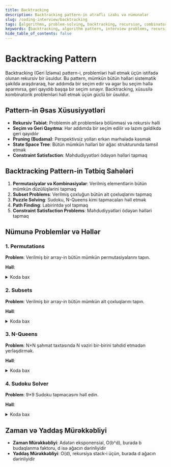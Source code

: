 ```yaml
---
title: Backtracking
description: Backtracking pattern-in ətraflı izahı və nümunələr
slug: /coding-interview/backtracking
tags: [algorithms, problem-solving, backtracking, recursion, combinatorial]
keywords: [backtracking, algorithm pattern, interview problems, recursion, combinatorial problems]
hide_table_of_contents: false
---
```


# Backtracking Pattern

Backtracking (Geri İzləmə) pattern-i, problemləri həll etmək üçün istifadə olunan rekursiv bir üsuldur. Bu pattern, mümkün bütün həlləri sistematik şəkildə araşdıraraq, hər addımda bir seçim edir və əgər bu seçim həllə aparmırsa, geri qayıdıb başqa bir seçim sınayır. Backtracking, xüsusilə kombinatorik problemləri həll etmək üçün güclü bir üsuldur.

## Pattern-in Əsas Xüsusiyyətləri

- **Rekursiv Təbiət**: Problemin alt problemlərə bölünməsi və rekursiv həlli
- **Seçim və Geri Qayıtma**: Hər addımda bir seçim edilir və lazım gəldikdə geri qayıdılır
- **Pruning (Budama)**: Perspektivsiz yolları erkən mərhələdə kəsmək
- **State Space Tree**: Bütün mümkün həlləri bir ağac strukturunda təmsil etmək
- **Constraint Satisfaction**: Məhdudiyyətləri ödəyən həlləri tapmaq

## Backtracking Pattern-in Tətbiq Sahələri

1. **Permutasiyalar və Kombinasiyalar**: Verilmiş elementlərin bütün mümkün düzülüşlərini tapmaq
2. **Subset Problems**: Verilmiş çoxluğun bütün alt çoxluqlarını tapmaq
3. **Puzzle Solving**: Sudoku, N-Queens kimi tapmacaları həll etmək
4. **Path Finding**: Labirintdə yol tapmaq
5. **Constraint Satisfaction Problems**: Məhdudiyyətləri ödəyən həlləri tapmaq

## Nümunə Problemlər və Həllər

### 1. Permutations

**Problem**: Verilmiş bir array-in bütün mümkün permutasiyalarını tapın.

**Həll**:

<details>
<summary>Koda bax</summary>


```java
public List<List<Integer>> permute(int[] nums) {
    List<List<Integer>> result = new ArrayList<>();
    backtrack(result, new ArrayList<>(), nums);
    return result;
}

private void backtrack(List<List<Integer>> result, List<Integer> tempList, int[] nums) {
    // Əgər müvəqqəti siyahı bütün elementləri ehtiva edirsə, onu nəticəyə əlavə edirik
    if (tempList.size() == nums.length) {
        result.add(new ArrayList<>(tempList));
        return;
    }
    
    for (int i = 0; i < nums.length; i++) {
        // Əgər element artıq müvəqqəti siyahıda varsa, onu atlayırıq
        if (tempList.contains(nums[i])) continue;
        
        // Elementi seçirik
        tempList.add(nums[i]);
        
        // Rekursiv olaraq qalan elementlərlə davam edirik
        backtrack(result, tempList, nums);
        
        // Backtrack: son əlavə edilmiş elementi çıxarırıq
        tempList.remove(tempList.size() - 1);
    }
}
```
</details>

### 2. Subsets

**Problem**: Verilmiş bir array-in bütün mümkün alt çoxluqlarını tapın.

**Həll**:

<details>
<summary>Koda bax</summary>


```java
public List<List<Integer>> subsets(int[] nums) {
    List<List<Integer>> result = new ArrayList<>();
    backtrack(result, new ArrayList<>(), nums, 0);
    return result;
}

private void backtrack(List<List<Integer>> result, List<Integer> tempList, int[] nums, int start) {
    // Hər bir mərhələdə müvəqqəti siyahını nəticəyə əlavə edirik
    result.add(new ArrayList<>(tempList));
    
    for (int i = start; i < nums.length; i++) {
        // Elementi seçirik
        tempList.add(nums[i]);
        
        // Rekursiv olaraq qalan elementlərlə davam edirik
        backtrack(result, tempList, nums, i + 1);
        
        // Backtrack: son əlavə edilmiş elementi çıxarırıq
        tempList.remove(tempList.size() - 1);
    }
}
```
</details>

### 3. N-Queens

**Problem**: N×N şahmat taxtasında N vəziri bir-birini təhdid etmədən yerləşdirmək.

**Həll**:

<details>
<summary>Koda bax</summary>


```java
public List<List<String>> solveNQueens(int n) {
    List<List<String>> result = new ArrayList<>();
    char[][] board = new char[n][n];
    
    // Şahmat taxtasını inisializasiya edirik
    for (int i = 0; i < n; i++) {
        for (int j = 0; j < n; j++) {
            board[i][j] = '.';
        }
    }
    
    backtrack(result, board, 0, n);
    return result;
}

private void backtrack(List<List<String>> result, char[][] board, int row, int n) {
    // Əgər bütün sətirləri doldurmuşuqsa, həlli nəticəyə əlavə edirik
    if (row == n) {
        List<String> solution = new ArrayList<>();
        for (int i = 0; i < n; i++) {
            solution.add(new String(board[i]));
        }
        result.add(solution);
        return;
    }
    
    // Cari sətirdə hər bir sütunu sınayırıq
    for (int col = 0; col < n; col++) {
        if (isValid(board, row, col, n)) {
            // Vəziri yerləşdiririk
            board[row][col] = 'Q';
            
            // Növbəti sətirə keçirik
            backtrack(result, board, row + 1, n);
            
            // Backtrack: vəziri çıxarırıq
            board[row][col] = '.';
        }
    }
}

private boolean isValid(char[][] board, int row, int col, int n) {
    // Eyni sütunda vəzir olub-olmadığını yoxlayırıq
    for (int i = 0; i < row; i++) {
        if (board[i][col] == 'Q') {
            return false;
        }
    }
    
    // Sol yuxarı diaqonalı yoxlayırıq
    for (int i = row - 1, j = col - 1; i >= 0 && j >= 0; i--, j--) {
        if (board[i][j] == 'Q') {
            return false;
        }
    }
    
    // Sağ yuxarı diaqonalı yoxlayırıq
    for (int i = row - 1, j = col + 1; i >= 0 && j < n; i--, j++) {
        if (board[i][j] == 'Q') {
            return false;
        }
    }
    
    return true;
}
```
</details>

### 4. Sudoku Solver

**Problem**: 9×9 Sudoku tapmacasını həll edin.

**Həll**:

<details>
<summary>Koda bax</summary>


```java
public void solveSudoku(char[][] board) {
    solve(board);
}

private boolean solve(char[][] board) {
    for (int row = 0; row < 9; row++) {
        for (int col = 0; col < 9; col++) {
            // Boş xananı tapırıq
            if (board[row][col] == '.') {
                // 1-dən 9-a qədər hər bir rəqəmi sınayırıq
                for (char num = '1'; num <= '9'; num++) {
                    if (isValid(board, row, col, num)) {
                        // Rəqəmi yerləşdiririk
                        board[row][col] = num;
                        
                        // Rekursiv olaraq qalan xanaları doldurmağa çalışırıq
                        if (solve(board)) {
                            return true;
                        }
                        
                        // Backtrack: rəqəmi çıxarırıq
                        board[row][col] = '.';
                    }
                }
                
                // Əgər heç bir rəqəm uyğun deyilsə, geri qayıtmalıyıq
                return false;
            }
        }
    }
    
    // Bütün xanalar doldurulub
    return true;
}

private boolean isValid(char[][] board, int row, int col, char num) {
    // Sətri yoxlayırıq
    for (int i = 0; i < 9; i++) {
        if (board[row][i] == num) {
            return false;
        }
    }
    
    // Sütunu yoxlayırıq
    for (int i = 0; i < 9; i++) {
        if (board[i][col] == num) {
            return false;
        }
    }
    
    // 3x3 bloku yoxlayırıq
    int blockRow = (row / 3) * 3;
    int blockCol = (col / 3) * 3;
    
    for (int i = 0; i < 3; i++) {
        for (int j = 0; j < 3; j++) {
            if (board[blockRow + i][blockCol + j] == num) {
                return false;
            }
        }
    }
    
    return true;
}
```
</details>

## Zaman və Yaddaş Mürəkkəbliyi

- **Zaman Mürəkkəbliyi**: Adətən eksponensial, O(b^d), burada b budaqlanma faktoru, d isə ağacın dərinliyidir
- **Yaddaş Mürəkkəbliyi**: O(d), rekursiya stack-i üçün, burada d ağacın dərinliyidir